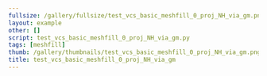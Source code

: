 ```yaml
---
fullsize: /gallery/fullsize/test_vcs_basic_meshfill_0_proj_NH_via_gm.png
layout: example
other: []
script: test_vcs_basic_meshfill_0_proj_NH_via_gm.py
tags: [meshfill]
thumb: /gallery/thumbnails/test_vcs_basic_meshfill_0_proj_NH_via_gm.png
title: test_vcs_basic_meshfill_0_proj_NH_via_gm
---
```

